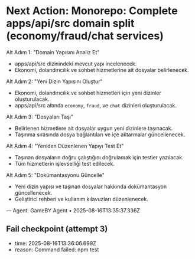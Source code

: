 # Next Action: Monorepo: Complete apps/api/src domain split (economy/fraud/chat services)

Alt Adım 1: "Domain Yapısını Analiz Et"
- apps/api/src dizinindeki mevcut yapı incelenecek.
- Ekonomi, dolandırıcılık ve sohbet hizmetlerine ait dosyalar belirlenecek.

Alt Adım 2: "Yeni Dizin Yapısını Oluştur"
- Ekonomi, dolandırıcılık ve sohbet hizmetleri için yeni dizinler oluşturulacak.
- apps/api/src altında `economy`, `fraud`, ve `chat` dizinleri oluşturulacak.

Alt Adım 3: "Dosyaları Taşı"
- Belirlenen hizmetlere ait dosyalar uygun yeni dizinlere taşınacak.
- Taşınma sırasında dosya bağlantıları ve içe aktarmalar güncellenecek.

Alt Adım 4: "Yeniden Düzenlenen Yapıyı Test Et"
- Taşınan dosyaların doğru çalıştığını doğrulamak için testler yazılacak.
- Tüm hizmetlerin işlevselliği test edilecek.

Alt Adım 5: "Dokümantasyonu Güncelle"
- Yeni dizin yapısı ve taşınan dosyalar hakkında dokümantasyon güncellenecek.
- Geliştirici rehberi ve kullanım kılavuzları düzenlenecek.

— Agent: GameBY Agent • 2025-08-16T13:35:37.336Z


## Fail checkpoint (attempt 3)
- time: 2025-08-16T13:36:06.699Z
- reason: Command failed: npm test
